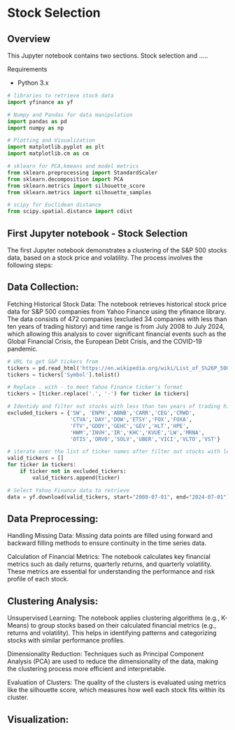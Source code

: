 # Stock Selection 

## Overview

This Jupyter notebook contains two sections. Stock selection and ..... 


Requirements
* Python 3.x
  
```python
# libraries to retrieve stock data
import yfinance as yf

# Numpy and Pandas for data manipulation
import pandas as pd
import numpy as np

# Plotting and Visualization
import matplotlib.pyplot as plt
import matplotlib.cm as cm

# sklearn for PCA,kmeans and model metrics
from sklearn.preprocessing import StandardScaler
from sklearn.decomposition import PCA
from sklearn.metrics import silhouette_score
from sklearn.metrics import silhouette_samples

# scipy for Euclidean distance
from scipy.spatial.distance import cdist

```

## First Jupyter notebook - Stock Selection 

The first Jupyter notebook demonstrates a clustering of the S&P 500 stocks data, based on a stock price and volatility. The process  involves the following steps:

## Data Collection:

Fetching Historical Stock Data: The notebook retrieves historical stock price data for S&P 500 companies from Yahoo Finance using the yfinance library. The data consists of 472 companies (excluded 34 companies with less than ten years of trading history) and time range is from July 2008 to July 2024, which allowing this analysis to cover significant financial events such as the Global Financial Crisis, the European Debt Crisis, and the COVID-19 pandemic.

```python
# URL to get S&P tickers from
tickers = pd.read_html('https://en.wikipedia.org/wiki/List_of_S%26P_500_companies')[0]
tickers = tickers['Symbol'].tolist()

# Replace . with - to meet Yahoo Finance ticker's format
tickers = [ticker.replace('.', '-') for ticker in tickers]

# Identidy and filter out stocks with less than ten years of trading history
excluded_tickers = {'SW', 'ENPH','ABNB','CARR','CEG','CRWD',
                    'CTVA','DAY','DOW','ETSY','FOX','FOXA',
                    'FTV','GDDY','GEHC','GEV','HLT','HPE',
                    'HWM','INVH','IR','KHC','KVUE','LW','MRNA',
                    'OTIS','ORVO','SOLV','UBER','VICI','VLTO','VST'}

# iterate over the list of ticker names after filter out stocks with less than ten years of trading history and extract the individual tickers
valid_tickers = []
for ticker in tickers:
    if ticker not in excluded_tickers:
        valid_tickers.append(ticker)
```

```python
# Select Yahoo Finance data to retrieve
data = yf.download(valid_tickers, start="2008-07-01", end="2024-07-01")['Adj Close']

```


## Data Preprocessing:

Handling Missing Data: Missing data points are filled using forward and backward filling methods to ensure continuity in the time series data.

Calculation of Financial Metrics: The notebook calculates key financial metrics such as daily returns, quarterly returns, and quarterly volatility. These metrics are essential for understanding the performance and risk profile of each stock.

## Clustering Analysis:

Unsupervised Learning: The notebook applies clustering algorithms (e.g., K-Means) to group stocks based on their calculated financial metrics (e.g., returns and volatility). This helps in identifying patterns and categorizing stocks with similar performance profiles.

Dimensionality Reduction: Techniques such as Principal Component Analysis (PCA) are used to reduce the dimensionality of the data, making the clustering process more efficient and interpretable.

Evaluation of Clusters: The quality of the clusters is evaluated using metrics like the silhouette score, which measures how well each stock fits within its cluster.

## Visualization:
